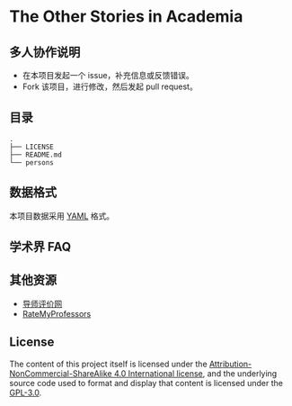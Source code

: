 # The Other Stories in Academia


## 多人协作说明

- 在本项目发起一个 issue，补充信息或反馈错误。
- Fork 该项目，进行修改，然后发起 pull request。

## 目录

```
.
├── LICENSE
├── README.md
└── persons
```

## 数据格式

本项目数据采用 [YAML](https://zh.wikipedia.org/wiki/YAML) 格式。

## 学术界 FAQ



## 其他资源

- [导师评价网](https://www.mysupervisor.org/)
- [RateMyProfessors](https://www.ratemyprofessors.com)

## License
The content of this project itself is licensed under the [Attribution-NonCommercial-ShareAlike 4.0 International license](https://creativecommons.org/licenses/by-nc-sa/4.0/), and the underlying source code used to format and display that content is licensed under the [GPL-3.0](https://opensource.org/licenses/GPL-3.0).
